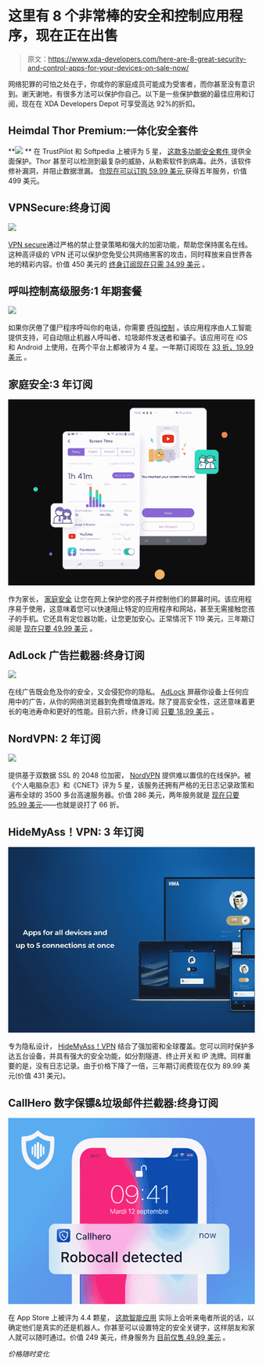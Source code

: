 # 这里有 8 个非常棒的安全和控制应用程序，现在正在出售

> 原文：<https://www.xda-developers.com/here-are-8-great-security-and-control-apps-for-your-devices-on-sale-now/>

网络犯罪的可怕之处在于，你或你的家庭成员可能成为受害者，而你甚至没有意识到。谢天谢地，有很多方法可以保护你自己。以下是一些保护数据的最佳应用和订阅，现在在 XDA Developers Depot 可享受高达 92%的折扣。

## **Heimdal Thor Premium:一体化安全套件**

**![](img/34c8922c8c8fa75cbf6285d3b16da4fc.png) ** 在 TrustPilot 和 Softpedia 上被评为 5 星， [ 这款多功能安全套件 ](https://depot.xda-developers.com/sales/thor-premium-home-5-year-subscription?utm_source=xda-developers.com&utm_medium=referral&utm_campaign=thor-premium-home-5-year-subscription&utm_term=scsf-416133&utm_content=a0x1P000004smzMQAQ&scsonar=1) 提供全面保护。Thor 甚至可以检测到最复杂的威胁，从勒索软件到病毒。此外，该软件修补漏洞，并阻止数据泄漏。 [ 你现在可以订购 59.99 美元 ](https://depot.xda-developers.com/sales/thor-premium-home-5-year-subscription?utm_source=xda-developers.com&utm_medium=referral&utm_campaign=thor-premium-home-5-year-subscription&utm_term=scsf-416133&utm_content=a0x1P000004smzMQAQ&scsonar=1) 获得五年服务，价值 499 美元。

## **VPNSecure:终身订阅**

**![](img/6df63843733f34efd7dac5edc1f01ae2.png)**

[VPN secure](https://depot.xda-developers.com/sales/vpnsecure-lifetime-subscription-2?utm_source=xda-developers.com&utm_medium=referral&utm_campaign=vpnsecure-lifetime-subscription-2&utm_term=scsf-416394&utm_content=a0x1P000004smzMQAQ&scsonar=1)通过严格的禁止登录策略和强大的加密功能，帮助您保持匿名在线。这种高评级的 VPN 还可以保护您免受公共网络黑客的攻击，同时释放来自世界各地的精彩内容。价值 450 美元的 [终身订阅现在只需 34.99 美元](https://depot.xda-developers.com/sales/vpnsecure-lifetime-subscription-2?utm_source=xda-developers.com&utm_medium=referral&utm_campaign=vpnsecure-lifetime-subscription-2&utm_term=scsf-416394&utm_content=a0x1P000004smzMQAQ&scsonar=1) 。

## **呼叫控制高级服务:1 年期套餐**

**![](img/60544c00b24f700618278e5cd68443fb.png)**

如果你厌倦了僵尸程序呼叫你的电话，你需要 [呼叫控制](https://depot.xda-developers.com/sales/call-control-premium-1-year-subscription?utm_source=xda-developers.com&utm_medium=referral&utm_campaign=call-control-premium-1-year-subscription&utm_term=scsf-416395&utm_content=a0x1P000004smzMQAQ&scsonar=1) 。该应用程序由人工智能提供支持，可自动阻止机器人呼叫者、垃圾邮件发送者和骗子。该应用可在 iOS 和 Android 上使用，在两个平台上都被评为 4 星。一年期订阅现在 [33 折，19.99 美元](https://depot.xda-developers.com/sales/call-control-premium-1-year-subscription?utm_source=xda-developers.com&utm_medium=referral&utm_campaign=call-control-premium-1-year-subscription&utm_term=scsf-416395&utm_content=a0x1P000004smzMQAQ&scsonar=1) 。

## **家庭安全:3 年订阅**

![](img/0068aa0bfaafc46a9eb11b41a83184bf.png)

作为家长， [家庭安全](https://depot.xda-developers.com/sales/wondershare-famisafe-3-year-membership?utm_source=xda-developers.com&utm_medium=referral&utm_campaign=wondershare-famisafe-3-year-membership&utm_term=scsf-416396&utm_content=a0x1P000004smzMQAQ&scsonar=1) 让您在网上保护您的孩子并控制他们的屏幕时间。该应用程序易于使用，这意味着您可以快速阻止特定的应用程序和网站，甚至无需接触您孩子的手机。它还具有定位器功能，让您更加安心。正常情况下 119 美元，三年期订阅是 [现在只要 49.99 美元](https://depot.xda-developers.com/sales/wondershare-famisafe-3-year-membership?utm_source=xda-developers.com&utm_medium=referral&utm_campaign=wondershare-famisafe-3-year-membership&utm_term=scsf-416396&utm_content=a0x1P000004smzMQAQ&scsonar=1) 。

## **AdLock 广告拦截器:终身订阅**

**![](img/1712d23a4dd7c65dd2dfee085831581d.png)**

在线广告既会危及你的安全，又会侵犯你的隐私。 [AdLock](https://depot.xda-developers.com/sales/adlock-lifetime-subscription?utm_source=xda-developers.com&utm_medium=referral&utm_campaign=adlock-lifetime-subscription&utm_term=scsf-416397&utm_content=a0x1P000004smzMQAQ&scsonar=1) 屏蔽你设备上任何应用中的广告，从你的网络浏览器到免费增值游戏。除了提高安全性，这还意味着更长的电池寿命和更好的性能。目前六折，终身订阅 [只要 18.99 美元](https://depot.xda-developers.com/sales/adlock-lifetime-subscription?utm_source=xda-developers.com&utm_medium=referral&utm_campaign=adlock-lifetime-subscription&utm_term=scsf-416397&utm_content=a0x1P000004smzMQAQ&scsonar=1) 。

## **NordVPN: 2 年订阅**

**![](img/83bacd58e4573e3a92a27bcc952dc2f3.png)**

提供基于双数据 SSL 的 2048 位加密， [NordVPN](https://depot.xda-developers.com/sales/nordvpn-2-yr-subscription-4?utm_source=xda-developers.com&utm_medium=referral&utm_campaign=nordvpn-2-yr-subscription-4&utm_term=scsf-416398&utm_content=a0x1P000004smzMQAQ&scsonar=1) 提供难以置信的在线保护。被《个人电脑杂志》和《CNET》评为 5 星，该服务还拥有严格的无日志记录政策和遍布全球的 3500 多台高速服务器。价值 286 美元，两年服务就是 [现在只要 95.99 美元](https://depot.xda-developers.com/sales/nordvpn-2-yr-subscription-4?utm_source=xda-developers.com&utm_medium=referral&utm_campaign=nordvpn-2-yr-subscription-4&utm_term=scsf-416398&utm_content=a0x1P000004smzMQAQ&scsonar=1)——也就是说打了 66 折。

## **HideMyAss！VPN: 3 年订阅**

**![](img/f14188478ad3cb08a8ad3ebaae9c3d6f.png)**

专为隐私设计， [HideMyAss！VPN](https://depot.xda-developers.com/sales/hidemyass-vpn-3-year-subscription?utm_source=xda-developers.com&utm_medium=referral&utm_campaign=hidemyass-vpn-3-year-subscription&utm_term=scsf-416399&utm_content=a0x1P000004smzMQAQ&scsonar=1) 结合了强加密和全球覆盖。您可以同时保护多达五台设备，并具有强大的安全功能，如分割隧道、终止开关和 IP 洗牌。同样重要的是，没有日志记录。由于价格下降了一倍，三年期订阅费现在仅为 89.99 美元(价值 431 美元)。

## **CallHero 数字保镖&垃圾邮件拦截器:终身订阅**

**![](img/dea79861a985702e92ee1032a562fa32.png)**

在 App Store 上被评为 4.4 颗星， [这款智能应用](https://depot.xda-developers.com/sales/callhero-robo-call-blocker-lifetime-subscription?utm_source=xda-developers.com&utm_medium=referral&utm_campaign=callhero-robo-call-blocker-lifetime-subscription&utm_term=scsf-416400&utm_content=a0x1P000004smzMQAQ&scsonar=1) 实际上会听来电者所说的话，以确定他们是真实的还是机器人。你甚至可以设置特定的安全关键字，这样朋友和家人就可以随时通过。价值 249 美元，终身服务为 [目前仅售 49.99 美元](https://depot.xda-developers.com/sales/callhero-robo-call-blocker-lifetime-subscription?utm_source=xda-developers.com&utm_medium=referral&utm_campaign=callhero-robo-call-blocker-lifetime-subscription&utm_term=scsf-416400&utm_content=a0x1P000004smzMQAQ&scsonar=1) 。

*价格随时变化*
